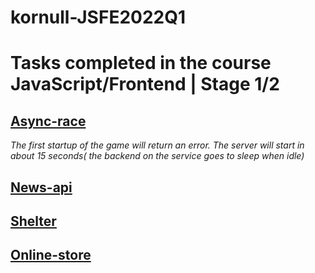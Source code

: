 # kornull-JSFE2022Q1
# Tasks completed in the course JavaScript/Frontend | Stage 1/2

## [Async-race](https://github.com/Kornull/RS-School-Stage-1-2/tree/asynk-race) 
*The first startup of the game will return an error. The server will start in about 15 seconds( the backend on the service goes to sleep when idle)*

## [News-api](https://github.com/Kornull/RS-School-Stage-1-2/tree/news-api)
## [Shelter](https://github.com/Kornull/Shelter)
## [Online-store](https://github.com/Kornull/Online-store)

